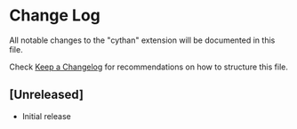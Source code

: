 # Change Log

All notable changes to the "cythan" extension will be documented in this file.

Check [Keep a Changelog](http://keepachangelog.com/) for recommendations on how to structure this file.

## [Unreleased]

- Initial release